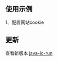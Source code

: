 ## 使用示例

1、配置网站cookie




## 更新
查看新版本
[java-lc-run](https://central.sonatype.com/artifact/io.github.wuxin0011/java-lc-run)